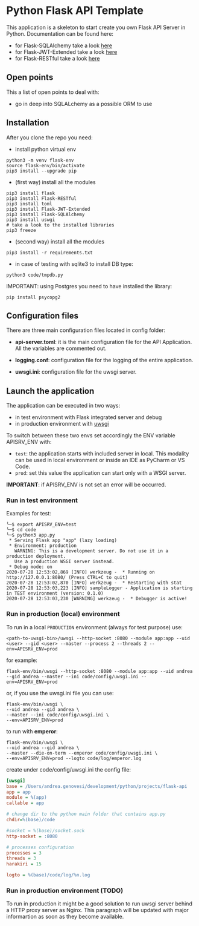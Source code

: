 # Python Flask API Template

This application is a skeleton to start create you own Flask API Server in Python.
Documentation can be found here:

- for Flask-SQLAlchemy take a look [here](https://flask-sqlalchemy.palletsprojects.com/en/2.x/)
- for Flask-JWT-Extended take a look [here](https://flask-jwt-extended.readthedocs.io/en/stable/)
- for Flask-RESTful take a look [here](https://flask-restful.readthedocs.io/en/latest/)

## Open points

This a list of open points to deal with:

- go in deep into SQLALchemy as a possible ORM to use

## Installation

After you clone the repo you need:

- install python virtual env

```shell
python3 -m venv flask-env
source flask-env/bin/activate
pip3 install --upgrade pip
```

- (first way) install all the modules

```shell
pip3 install flask
pip3 install Flask-RESTful
pip3 install toml
pip3 install Flask-JWT-Extended
pip3 install Flask-SQLAlchemy
pip3 install uswgi
# take a look to the installed libraries
pip3 freeze
```

- (second way) install all the modules

```shell
pip3 install -r requirements.txt
```

- in case of testing with sqlite3 to install DB type:

```shell
python3 code/tmpdb.py
```

IMPORTANT: using Postgres you need to have installed the library:

```shell
pip install psycopg2
```

## Configuration files

There are three main configuration files located in config folder:

- **api-server.toml**: it is the main configuration file for the API Application. All the variables are commented out.

- **logging.conf**: configuration file for the logging of the entire application.
  
- **uwsgi.ini**: configuration file for the uwsgi server.
  
## Launch the application

The application can be executed in two ways:

- in test environment with Flask integrated server and debug
- in production environment with [uwsgi](https://uwsgi-docs.readthedocs.io/en/latest/index.html)

To switch between these two envs set accordingly the ENV variable APISRV_ENV with:

- `test`: the application starts with included server in local. This modality can be used in local environment or inside an IDE as PyCharm or VS Code.
- `prod`: set this value the application can start only with a WSGI server.

**IMPORTANT**: if APISRV_ENV is not set an error will be occurred.

### Run in test environment

Examples for test:

```shell
╰─$ export APISRV_ENV=test
╰─$ cd code
╰─$ python3 app.py
 * Serving Flask app "app" (lazy loading)
 * Environment: production
   WARNING: This is a development server. Do not use it in a production deployment.
   Use a production WSGI server instead.
 * Debug mode: on
2020-07-28 12:53:02,869 [INFO] werkzeug -  * Running on http://127.0.0.1:8080/ (Press CTRL+C to quit)
2020-07-28 12:53:02,870 [INFO] werkzeug -  * Restarting with stat
2020-07-28 12:53:03,223 [INFO] sampleLogger - Application is starting in TEST environment (version: 0.1.0)
2020-07-28 12:53:03,230 [WARNING] werkzeug -  * Debugger is active!
```

### Run in production (local) environment

To run in a local `PRODUCTION` environment (always for test purpose) use:

```shell
<path-to-uwsgi-bin>/uwsgi --http-socket :8080 --module app:app --uid <user> --gid <user> --master --process 2 --threads 2 --env=APISRV_ENV=prod

```

for example:

```shell
flask-env/bin/uwsgi --http-socket :8080 --module app:app --uid andrea --gid andrea --master --ini code/config/uwsgi.ini --env=APISRV_ENV=prod
```

or, if you use the uwsgi.ini file you can use:

```shell
flask-env/bin/uwsgi \
--uid andrea --gid andrea \
--master --ini code/config/uwsgi.ini \
--env=APISRV_ENV=prod
```

to run with **emperor**:

```shell
flask-env/bin/uwsgi \
--uid andrea --gid andrea \
--master --die-on-term --emperor code/config/uwsgi.ini \
--env=APISRV_ENV=prod --logto code/log/emperor.log
```

create under code/config/uwsgi.ini the config file:

```ini
[uwsgi]
base = /Users/andrea.genovesi/development/python/projects/flask-api
app = app
module = %(app)
callable = app

# change dir to the python main folder that contains app.py
chdir=%(base)/code

#socket = %(base)/socket.sock
http-socket = :8080

# processes configuration
processes = 3
threads = 3
harakiri = 15

logto = %(base)/code/log/%n.log
```

### Run in production environment (TODO)

To run in production it might be a good solution to run uwsgi server behind a HTTP proxy server as Nginx.
This paragraph will be updated with major informartion as soon as they become available.
